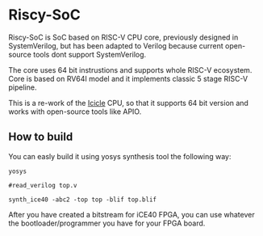 # Riscy-SoC
Riscy-SoC is SoC based on RISC-V CPU core, previously designed in SystemVerilog, but has been adapted to Verilog because current open-source tools dont support SystemVerilog.

The core uses 64 bit instrustions and supports whole RISC-V ecosystem. Core is based on RV64I model and it implements classic 5 stage RISC-V pipeline.

This is a re-work of the [Icicle](https://github.com/grahamedgecombe/icicle) CPU, so that it supports 64 bit version and works with open-source tools like APIO.

## How to build

You can easly build it using yosys synthesis tool the following way:

```
yosys

#read_verilog top.v

synth_ice40 -abc2 -top top -blif top.blif

```
After you have created a bitstream for iCE40 FPGA, you can use whatever the bootloader/programmer you have for your FPGA board.
